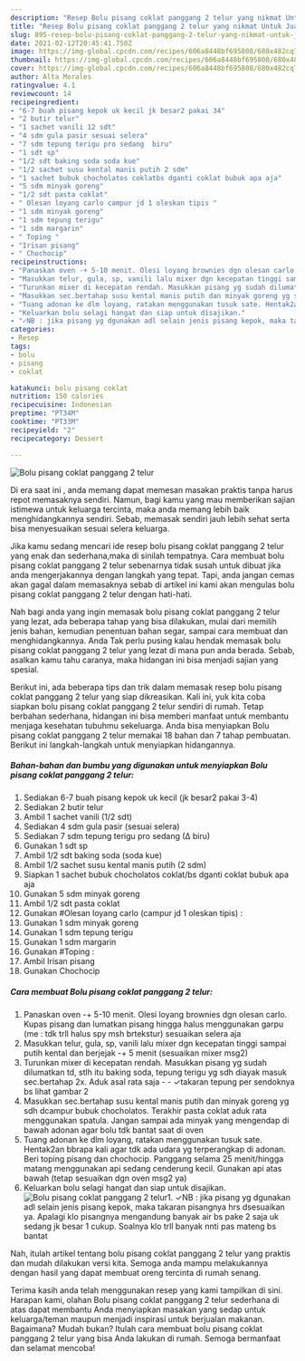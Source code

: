 ```yaml
---
description: "Resep Bolu pisang coklat panggang 2 telur yang nikmat Untuk Jualan"
title: "Resep Bolu pisang coklat panggang 2 telur yang nikmat Untuk Jualan"
slug: 895-resep-bolu-pisang-coklat-panggang-2-telur-yang-nikmat-untuk-jualan
date: 2021-02-12T20:45:41.750Z
image: https://img-global.cpcdn.com/recipes/606a8448bf695808/680x482cq70/bolu-pisang-coklat-panggang-2-telur-foto-resep-utama.jpg
thumbnail: https://img-global.cpcdn.com/recipes/606a8448bf695808/680x482cq70/bolu-pisang-coklat-panggang-2-telur-foto-resep-utama.jpg
cover: https://img-global.cpcdn.com/recipes/606a8448bf695808/680x482cq70/bolu-pisang-coklat-panggang-2-telur-foto-resep-utama.jpg
author: Alta Morales
ratingvalue: 4.1
reviewcount: 14
recipeingredient:
- "6-7 buah pisang kepok uk kecil jk besar2 pakai 34"
- "2 butir telur"
- "1 sachet vanili 12 sdt"
- "4 sdm gula pasir sesuai selera"
- "7 sdm tepung terigu pro sedang  biru"
- "1 sdt sp"
- "1/2 sdt baking soda soda kue"
- "1/2 sachet susu kental manis putih 2 sdm"
- "1 sachet bubuk chocholatos coklatbs dganti coklat bubuk apa aja"
- "5 sdm minyak goreng"
- "1/2 sdt pasta coklat"
- " Olesan loyang carlo campur jd 1 oleskan tipis "
- "1 sdm minyak goreng"
- "1 sdm tepung terigu"
- "1 sdm margarin"
- " Toping "
- "Irisan pisang"
- " Chochocip"
recipeinstructions:
- "Panaskan oven -+ 5-10 menit. Olesi loyang brownies dgn olesan carlo. Kupas pisang dan lumatkan pisang hingga halus menggunakan garpu (me : tdk trll halus spy msh brtekstur) sesuaikan selera aja"
- "Masukkan telur, gula, sp, vanili lalu mixer dgn kecepatan tinggi sampai putih kental dan berjejak -+ 5 menit (sesuaikan mixer msg2)"
- "Turunkan mixer di kecepatan rendah. Masukkan pisang yg sudah dilumatkan td, stlh itu baking soda, tepung terigu yg sdh diayak masuk sec.bertahap 2x. Aduk asal rata saja  ✓takaran tepung per sendoknya bs lihat gambar 2"
- "Masukkan sec.bertahap susu kental manis putih dan minyak goreng yg sdh dcampur bubuk chocholatos. Terakhir pasta coklat aduk rata menggunakan spatula. Jangan sampai ada minyak yang mengendap di bawah adonan agar bolu tdk bantat saat di oven"
- "Tuang adonan ke dlm loyang, ratakan menggunakan tusuk sate. Hentak2an bbrapa kali agar tdk ada udara yg terperangkap di adonan. Beri toping pisang dan chochocip. Panggang selama 25 menit/hingga matang menggunakan api sedang cenderung kecil. Gunakan api atas bawah (tetap sesuaikan dgn oven msg2 ya)"
- "Keluarkan bolu selagi hangat dan siap untuk disajikan."
- "✓NB : jika pisang yg dgunakan adl selain jenis pisang kepok, maka takaran pisangnya hrs dsesuaikan ya. Apalagi klo pisangnya mengandung banyak air bs pake 2 saja uk sedang jk besar 1 cukup. Soalnya klo trll banyak nnti pas mateng bs bantat"
categories:
- Resep
tags:
- bolu
- pisang
- coklat

katakunci: bolu pisang coklat 
nutrition: 150 calories
recipecuisine: Indonesian
preptime: "PT34M"
cooktime: "PT33M"
recipeyield: "2"
recipecategory: Dessert

---
```



![Bolu pisang coklat panggang 2 telur](https://img-global.cpcdn.com/recipes/606a8448bf695808/680x482cq70/bolu-pisang-coklat-panggang-2-telur-foto-resep-utama.jpg)

Di era  saat ini , anda memang dapat memesan masakan praktis tanpa harus repot memasaknya sendiri. Namun, bagi kamu yang mau memberikan sajian istimewa untuk keluarga tercinta, maka anda memang lebih baik menghidangkannya sendiri. Sebab, memasak sendiri jauh lebih sehat serta bisa menyesuaikan sesuai selera keluarga.

Jika kamu sedang mencari ide resep bolu pisang coklat panggang 2 telur yang enak dan sederhana,maka di sinilah tempatnya. Cara membuat bolu pisang coklat panggang 2 telur  sebenarnya tidak susah untuk dibuat jika anda mengerjakannya dengan langkah yang tepat. Tapi, anda jangan cemas akan gagal dalam memasaknya 
sebab di artikel ini kami akan mengulas bolu pisang coklat panggang 2 telur dengan hati-hati.  



Nah bagi anda yang ingin memasak bolu pisang coklat panggang 2 telur yang lezat, ada beberapa tahap yang bisa dilakukan, mulai dari memilih jenis bahan, kemudian penentuan bahan segar, sampai cara membuat dan menghidangkannya. Anda Tak perlu pusing kalau hendak memasak bolu pisang coklat panggang 2 telur yang lezat di mana pun anda berada. Sebab, asalkan kamu  tahu caranya, maka hidangan ini bisa menjadi sajian yang spesial.

Berikut ini, ada beberapa tips dan trik dalam memasak resep bolu pisang coklat panggang 2 telur yang siap dikreasikan. Kali ini, yuk kita coba siapkan bolu pisang coklat panggang 2 telur sendiri di rumah. Tetap berbahan sederhana, hidangan ini bisa memberi manfaat untuk membantu menjaga kesehatan tubuhmu sekeluarga. Anda bisa menyiapkan Bolu pisang coklat panggang 2 telur memakai 18 bahan dan 7 tahap pembuatan. Berikut ini langkah-langkah untuk menyiapkan hidangannya.

<!--inarticleads1-->

##### Bahan-bahan dan bumbu yang digunakan untuk menyiapkan Bolu pisang coklat panggang 2 telur:

1. Sediakan 6-7 buah pisang kepok uk kecil (jk besar2 pakai 3-4)
1. Sediakan 2 butir telur
1. Ambil 1 sachet vanili (1/2 sdt)
1. Sediakan 4 sdm gula pasir (sesuai selera)
1. Sediakan 7 sdm tepung terigu pro sedang (∆ biru)
1. Gunakan 1 sdt sp
1. Ambil 1/2 sdt baking soda (soda kue)
1. Ambil 1/2 sachet susu kental manis putih (2 sdm)
1. Siapkan 1 sachet bubuk chocholatos coklat/bs dganti coklat bubuk apa aja
1. Gunakan 5 sdm minyak goreng
1. Ambil 1/2 sdt pasta coklat
1. Gunakan  #Olesan loyang carlo (campur jd 1 oleskan tipis) :
1. Gunakan 1 sdm minyak goreng
1. Gunakan 1 sdm tepung terigu
1. Gunakan 1 sdm margarin
1. Gunakan  #Toping :
1. Ambil Irisan pisang
1. Gunakan  Chochocip




<!--inarticleads2-->

##### Cara membuat Bolu pisang coklat panggang 2 telur:

1. Panaskan oven -+ 5-10 menit. Olesi loyang brownies dgn olesan carlo. Kupas pisang dan lumatkan pisang hingga halus menggunakan garpu (me : tdk trll halus spy msh brtekstur) sesuaikan selera aja
1. Masukkan telur, gula, sp, vanili lalu mixer dgn kecepatan tinggi sampai putih kental dan berjejak -+ 5 menit (sesuaikan mixer msg2)
1. Turunkan mixer di kecepatan rendah. Masukkan pisang yg sudah dilumatkan td, stlh itu baking soda, tepung terigu yg sdh diayak masuk sec.bertahap 2x. Aduk asal rata saja -  - ✓takaran tepung per sendoknya bs lihat gambar 2
1. Masukkan sec.bertahap susu kental manis putih dan minyak goreng yg sdh dcampur bubuk chocholatos. Terakhir pasta coklat aduk rata menggunakan spatula. Jangan sampai ada minyak yang mengendap di bawah adonan agar bolu tdk bantat saat di oven
1. Tuang adonan ke dlm loyang, ratakan menggunakan tusuk sate. Hentak2an bbrapa kali agar tdk ada udara yg terperangkap di adonan. Beri toping pisang dan chochocip. Panggang selama 25 menit/hingga matang menggunakan api sedang cenderung kecil. Gunakan api atas bawah (tetap sesuaikan dgn oven msg2 ya)
1. Keluarkan bolu selagi hangat dan siap untuk disajikan.
<img src="//assets-global.cpcdn.com/assets/icons/button_play-2c75c40dde080a61004c1f40b05d8f140eaff45d7e9e6481dc71c63d2e7c4909.png" alt="Bolu pisang coklat panggang 2 telur">1. ✓NB : jika pisang yg dgunakan adl selain jenis pisang kepok, maka takaran pisangnya hrs dsesuaikan ya. Apalagi klo pisangnya mengandung banyak air bs pake 2 saja uk sedang jk besar 1 cukup. Soalnya klo trll banyak nnti pas mateng bs bantat




Nah, itulah artikel tentang  bolu pisang coklat panggang 2 telur  yang praktis dan mudah dilakukan versi kita. Semoga anda mampu melakukannya dengan hasil yang dapat membuat oreng tercinta di rumah senang. 

Terima kasih anda telah menggunakan resep yang kami tampilkan di sini. Harapan kami, olahan  Bolu pisang coklat panggang 2 telur sederhana di atas dapat membantu Anda menyiapkan masakan yang sedap untuk keluarga/teman maupun menjadi inspirasi untuk berjualan makanan. Bagaimana? Mudah bukan? Itulah cara membuat bolu pisang coklat panggang 2 telur yang bisa Anda lakukan di rumah. Semoga bermanfaat dan selamat mencoba!

